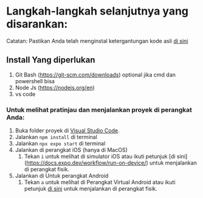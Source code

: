 # Langkah-langkah selanjutnya yang disarankan:
Catatan: Pastikan Anda telah menginstal ketergantungan kode asli [di sini](https://reactnative.dev/docs/environment-setup#installing-dependencies)

## Install Yang diperlukan
1. Git Bash (https://git-scm.com/downloads) optional jika cmd dan powershell bisa
2. Node Js (https://nodejs.org/en)
3. vs code

### Untuk melihat pratinjau dan menjalankan proyek di perangkat Anda:
1. Buka folder proyek di <u>Visual Studio Code</u>.
2. Jalankan `npm install` di terminal
3. Jalankan `npx expo start` di terminal
4. Jalankan di perangkat iOS (hanya di MacOS)
    1. Tekan `i` untuk melihat di simulator iOS atau ikuti petunjuk [di sini] (https://docs.expo.dev/workflow/run-on-device/) untuk menjalankan di perangkat fisik.
5. Jalankan di Untuk perangkat Android
    1. Tekan `a` untuk melihat di Perangkat Virtual Android atau ikuti petunjuk [di sini](https://docs.expo.dev/workflow/run-on-device/) untuk menjalankan di perangkat fisik.
